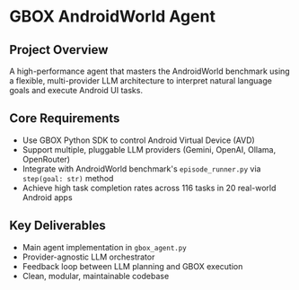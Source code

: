 # GBOX AndroidWorld Agent

## Project Overview
A high-performance agent that masters the AndroidWorld benchmark using a flexible, multi-provider LLM architecture to interpret natural language goals and execute Android UI tasks.

## Core Requirements
- Use GBOX Python SDK to control Android Virtual Device (AVD)
- Support multiple, pluggable LLM providers (Gemini, OpenAI, Ollama, OpenRouter)
- Integrate with AndroidWorld benchmark's `episode_runner.py` via `step(goal: str)` method
- Achieve high task completion rates across 116 tasks in 20 real-world Android apps

## Key Deliverables
- Main agent implementation in `gbox_agent.py`
- Provider-agnostic LLM orchestrator
- Feedback loop between LLM planning and GBOX execution
- Clean, modular, maintainable codebase